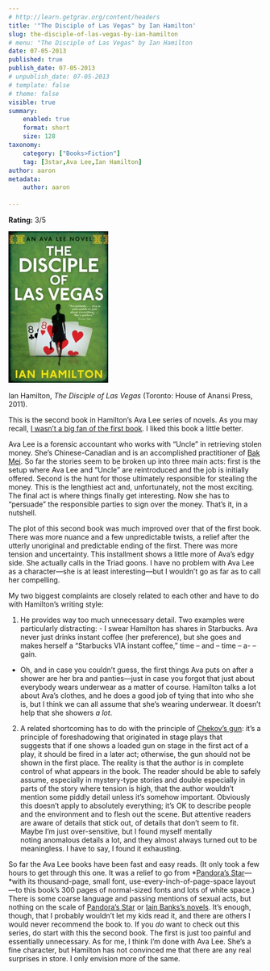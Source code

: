 ```yaml
---
# http://learn.getgrav.org/content/headers
title: '"The Disciple of Las Vegas" by Ian Hamilton'
slug: the-disciple-of-las-vegas-by-ian-hamilton
# menu: "The Disciple of Las Vegas" by Ian Hamilton
date: 07-05-2013
published: true
publish_date: 07-05-2013
# unpublish_date: 07-05-2013
# template: false
# theme: false
visible: true
summary:
    enabled: true
    format: short
    size: 128
taxonomy:
    category: ["Books>Fiction"]
    tag: [3star,Ava Lee,Ian Hamilton]
author: aaron
metadata:
    author: aaron

---
```


**Rating:** 3/5

![Disciple of Las Vegas](cover1-198x300.jpg)

Ian Hamilton, *The Disciple of Las Vegas* (Toronto: House of Anansi Press, 2011).

This is the second book in Hamilton’s Ava Lee series of novels. As you may recall, [I wasn’t a big fan of the first book](../water-rat-of-wanchai-by-ian-hamilton "“Water Rat of Wanchai” by Ian Hamilton"). I liked this book a little better.

Ava Lee is a forensic accountant who works with “Uncle” in retrieving stolen money. She’s Chinese-Canadian and is an accomplished practitioner of [Bak Mei](http://en.wikipedia.org/wiki/Bak_Mei). So far the stories seem to be broken up into three main acts: first is the setup where Ava Lee and “Uncle” are reintroduced and the job is initially offered. Second is the hunt for those ultimately responsible for stealing the money. This is the lengthiest act and, unfortunately, not the most exciting. The final act is where things finally get interesting. Now she has to “persuade” the responsible parties to sign over the money. That’s it, in a nutshell.

The plot of this second book was much improved over that of the first book. There was more nuance and a few unpredictable twists, a relief after the utterly unoriginal and predictable ending of the first. There was more tension and uncertainty. This installment shows a little more of Ava’s edgy side. She actually calls in the Triad goons. I have no problem with Ava Lee as a character—she is at least interesting—but I wouldn’t go as far as to call her compelling.

My two biggest complaints are closely related to each other and have to do with Hamilton’s writing style:

1. He provides way too much unnecessary detail. Two examples were particularly distracting: - I swear Hamilton has shares in Starbucks. Ava never just drinks instant coffee (her preference), but she goes and makes herself a “Starbucks VIA instant coffee,” time – and – time – a- – gain.
- Oh, and in case you couldn’t guess, the first things Ava puts on after a shower are her bra and panties—just in case you forgot that just about everybody wears underwear as a matter of course. Hamilton talks a lot about Ava’s clothes, and he does a good job of tying that into who she is, but I think we can all assume that she’s wearing underwear. It doesn’t help that she showers *a lot*.
2. A related shortcoming has to do with the principle of [Chekov’s gun](http://en.wikipedia.org/wiki/Chekhov's_gun): it’s a principle of foreshadowing that originated in stage plays that suggests that if one shows a loaded gun on stage in the first act of a play, it should be fired in a later act; otherwise, the gun should not be shown in the first place. The reality is that the author is in complete control of what appears in the book. The reader should be able to safely assume, especially in mystery-type stories and double especially in parts of the story where tension is high, that the author wouldn’t mention some piddly detail unless it’s somehow important. Obviously this doesn’t apply to absolutely everything; it’s OK to describe people and the environment and to flesh out the scene. But attentive readers are aware of details that stick out, of details that don’t seem to fit. Maybe I’m just over-sensitive, but I found myself mentally noting anomalous details a lot, and they almost always turned out to be meaningless. I have to say, I found it exhausting.

So far the Ava Lee books have been fast and easy reads. (It only took a few hours to get through this one. It was a relief to go from *[Pandora’s Star](../pandoras-star-by-peter-f-hamilton/ "“Pandora’s Star” by Peter F. Hamilton")—*with its thousand-page, small font, use-every-inch-of-page-space layout—to this book’s 300 pages of normal-sized fonts and lots of white space.) There is some coarse language and passing mentions of sexual acts, but nothing on the scale of [Pandora’s Star](../pandoras-star-by-peter-f-hamilton "“Pandora’s Star” by Peter F. Hamilton") or [Iain Banks’s novels](../against-a-dark-background-by-iain-m-banks "“Against a Dark Background” by Iain M. Banks"). It’s enough, though, that I probably wouldn’t let my kids read it, and there are others I would never recommend the book to. If you *do* want to check out this series, do start with this the second book. The first is just too painful and essentially unnecessary. As for me, I think I’m done with Ava Lee. She’s a fine character, but Hamilton has not convinced me that there are any real surprises in store. I only envision more of the same.
